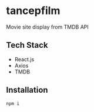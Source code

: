 # tancepfilm
Movie site display from TMDB API

## Tech Stack
- React.js
- Axios
- TMDB

## Installation
```sh
npm i
```
